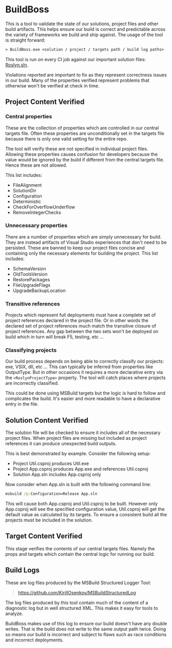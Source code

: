 # BuildBoss

This is a tool to validate the state of our solutions, project files and other build artifacts.  This helps ensure our build is correct and predictable across the variety of frameworks we build and ship against.  The usage of the tool is straight forward:

``` cmd
> BuildBoss.exe <solution / project / targets path / build log paths>
```

This tool is run on every CI job against our important solution files: [Roslyn.sln](https://github.com/dotnet/roslyn/blob/main/Roslyn.sln).

Violations reported are important to fix as they represent correctness issues in our build.  Many of the properties verified represent problems that otherwise won't be verified at check in time.

## Project Content Verified 

### Central properties

These are the collection of properties which are controlled in our central targets file.  Often these properties are unconditionally set in the targets file because there is only one valid setting for the entire repo.  

The tool will verify these are not specified in individual project files.  Allowing these properties causes confusion for developers because the value would be ignored by the build if different from the central targets file.  Hence these are not allowed.  

This list includes:

- FileAlignment
- SolutionDir
- Configuration
- Deterministic
- CheckForOverflowUnderflow
- RemoveIntegerChecks

### Unnecessary properties

There are a number of properties which are simply unnecessary for build.  They are instead artifacts of Visual Studio experiences that don't need to be persisted.  These are banned to keep our project files concise and containing only the necessary elements for building the project.  This list includes:

- SchemaVersion
- OldToolsVersion
- RestorePackages
- FileUpgradeFlags
- UpgradeBackupLocation

### Transitive references

Projects which represent full deployments must have a complete set of project references declared in the project file. Or in other words the declared set of project references much match the transitive closure of project references. Any gap between the two sets won't be deployed on build which in turn will break F5, testing, etc ...

### Classifying projects

Our build process depends on being able to correctly classify our projects: exe, VSIX, dll, etc ...  This can typically be inferred from properties like OutputType.  But in other occasions it requires a more declarative entry via the `<RoslynProjectType>` property.  The tool will catch places where projects are incorrectly classified.

This could be done using MSBuild targets but the logic is hard to follow and complicates the build.  It's easier and more readable to have a declarative entry in the file.

## Solution Content Verified

The solution file will be checked to ensure it includes all of the necessary project files.  When project files are missing but included as project references it can produce unexpected build outputs.  

This is best demonstrated by example.  Consider the following setup:

- Project Util.csproj produces Util.exe
- Project App.csproj produces App.exe and references Util.csproj
- Solution App.sln includes App.csproj only

Now consider when App.sln is built with the following command line:

``` cmd
msbuild /p:Configuration=Release App.sln
```

This will cause both App.csproj and Util.csproj to be built.  However only App.csproj will see the specified configuration value, Util.csproj will get the default value as calculated by its targets.  To ensure a consistent build all the projects must be included in the solution.

## Target Content Verified

This stage verifies the contents of our central targets files.  Namely the props and targets which contain the central logic for running our build.

## Build Logs

These are log files produced by the MSBuild Structured Logger Tool:

> https://github.com/KirillOsenkov/MSBuildStructuredLog

The log files produced by this tool contain much of the content of a diagnostic log but in well structured XML.  This makes it easy for tools to analyze.

BuildBoss makes use of this log to ensure our build doesn't have any double writes.  That is the build does not write to the same output path twice.  Doing so means our build is incorrect and subject to flaws such as race conditions and incorrect deployments.
